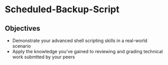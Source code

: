 # Scheduled-Backup-Script

## Objectives

- Demonstrate your advanced shell scripting skills in a real-world scenario
- Apply the knowledge you've gained to reviewing and grading technical work submtted by your peers
